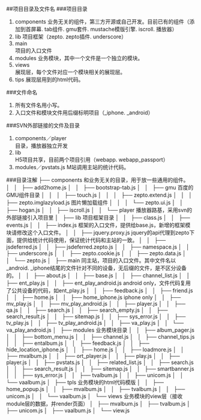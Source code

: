 ##项目目录及文件名
###项目目录
1. components 
   业务无关的组件，第三方开源或自己开发。目前已有的组件（添加到首屏幕. tab组件. gmu套件. mustache模版引擎. iscroll. 播放器）
2. lib 
   项目框架（zepto. zepto插件. underscore） 
3. main  
   项目的入口文件
4. modules 
   业务模块，其中一个文件是一个独立的模块。
5. views  
   展现层，每个文件对应一个模块相关的展现层。
6. tips 
   展现层用到的html代码。

###文件命名
1. 所有文件名用小写。
2. 入口文件和模块文件用后缀标明项目（_iphone. _android）

###SVN外部链接的文件及目录
1. components／player  
   目录，播放器独立开发
2. lib  
   H5项目共享，目前两个项目引用（webapp. webapp_passport）
3. modules／pvstats.js
   M站调用主站的统计代码。

###目录注解
├── components    和业务无关的目录，用于放一些通用的组件。
│   │   ├── add2home.js
│   │   ├── bootstrap-tab.js
│   │   ├── gmu                         百度的GMU组件目录
│   │   │   ├── touch.js
│   │   │   ├── zepto.extend.js
│   │   │   ├── zepto.imglazyload.js    图片懒加载组件
│   │   │   └── zepto.ui.js
│   │   ├── hogan.js
│   │   ├── iscroll.js
│   │   └── player                        播放器路基，采用svn的外部链接引入项目里
│   ├── lib      项目框架目录
│   │   ├── class.js
│   │   ├── events.js
│   │   ├── index.js   框架的入口文件，提供给base.js，新增的框架模块请修改这个入口文件。
│   │   ├── jquery.proxy.js  jquery的api代理到zepto下面，提供给统计代码使用，保证统计代码和主站的一致。
│   │   ├── jsdeferred.js
│   │   ├── jsdeferred.zepto.js
│   │   ├── namespace.js
│   │   ├── underscore.js
│   │   ├── zepto.cookie.js
│   │   ├── zepto.data.js
│   │   └── zepto.js
│   ├── main   同主站，项目的入口文件。其中文件名以_android. _iphone结尾的文件针对不同的设备，无后缀的文件，是不区分设备的。
│   │   ├── about.js
│   │   ├── base.js
│   │   ├── channel_list.js
│   │   ├── ent_play.js
│   │   ├── ent_play_android.js  android only，文件代码复用了公共设备的代码，如ent_play.js
│   │   ├── feedback.js
│   │   ├── friend.js
│   │   ├── home.js
│   │   ├── home_iphone.js     iphone only
│   │   ├── mv_play.js
│   │   ├── mv_play_android.js
│   │   ├── player.js
│   │   ├── qa.js
│   │   ├── search.js
│   │   ├── search_empty.js
│   │   ├── search_result.js
│   │   ├── sitemap.js
│   │   ├── sys_error.js
│   │   ├── tv_play.js
│   │   ├── tv_play_android.js
│   │   ├── va_play.js
│   │   └── va_play_android.js
│   ├── modules        业务模块目录
│   │   ├── album_pager.js
│   │   ├── bottom_menu.js
│   │   ├── channel.js
│   │   ├── channel_tips.js
│   │   ├── entalbum.js
│   │   ├── feedback.js
│   │   ├── hide_location_iphone.js
│   │   ├── home.js
│   │   ├── loadmore.js
│   │   ├── mvalbum.js
│   │   ├── ort_player.js
│   │   ├── play.js
│   │   ├── player.js
│   │   ├── pvstats.js
│   │   ├── related_list.js
│   │   ├── search.js
│   │   ├── search_result.js
│   │   ├── sitemap.js
│   │   ├── smartbanner.js
│   │   ├── sys_error.js
│   │   ├── tvalbum.js
│   │   ├── unicom.js
│   │   └── vaalbum.js
│   ├── tpls       业务模块的html代码模版
│   │   ├── home_popup.js
│   │   ├── mvalbum.js
│   │   ├── tvalbum.js
│   │   ├── unicom.js
│   │   └── vaalbum.js
│   └── views      业务模块的view层（接收module层的数据，并render页面）
│       ├── mvalbum.js
│       ├── tvalbum.js
│       ├── unicom.js
│       ├── vaalbum.js
│       └── view.js
